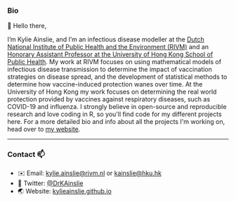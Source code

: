 ### Bio
👋 Hello there, 

I’m Kylie Ainslie, and I’m an infectious disease modeller at the 
[Dutch National Institute of Public Health and the Environment (RIVM)](https://www.rivm.nl/en) 
and an [Honorary Assistant Professor at the University of Hong Kong School of Public Health](https://sph.hku.hk). My work at RIVM 
focuses on using mathematical models of infectious disease transmission to determine the impact of vaccination strategies on 
disease spread, and the development of statistical methods to determine how vaccine-induced protection wanes over time. At the 
University of Hong Kong my work focuses on determining the real world protection provided by vaccines against respiratory diseases, 
such as COVID-19 and influenza. I strongly believe in open-source and reproducible research and love coding in R, so you'll find code 
for my different projects here. For a more detailed bio and info about all the projects I'm working on, head over to 
[my website](kylieainslie.github.io).

---

### Contact 📫
- ✉️ Email: [kylie.ainslie@rivm.nl](mailto:kylie.ainslie@rivm.nl) or [kainslie@hku.hk](mailto:kainslie@hku.hk)
- 💬 Twitter: [@DrKAinslie](https://twitter.com/DrKAinslie)
- 🌏 Website: [kylieainslie.github.io](kylieainslie.github.io)


<!---
kylieainslie/kylieainslie is a ✨ special ✨ repository because its `README.md` (this file) appears on your GitHub profile.
You can click the Preview link to take a look at your changes.
--->
